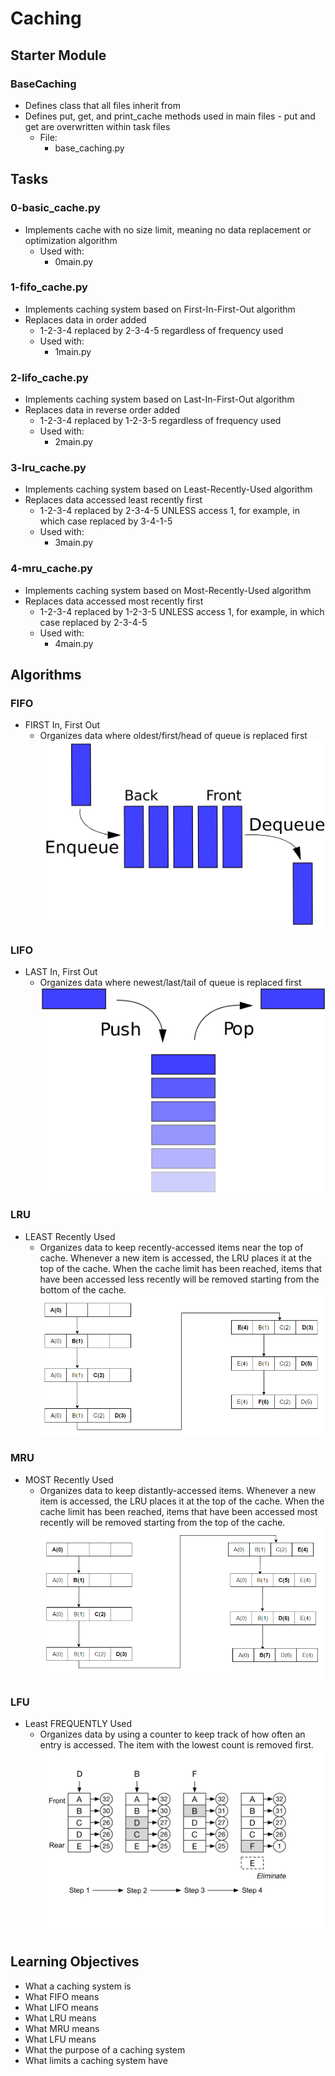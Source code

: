 # Caching

## Starter Module

### BaseCaching
- Defines class that all files inherit from
- Defines put, get, and print_cache methods used in main files 		- put and get are overwritten within task files
	- File:
		- base_caching.py

## Tasks

### 0-basic_cache.py
- Implements cache with no size limit, meaning no data replacement or optimization algorithm
	- Used with:
		- 0main.py

### 1-fifo_cache.py
- Implements caching system based on First-In-First-Out algorithm
- Replaces data in order added
	- 1-2-3-4 replaced by 2-3-4-5 regardless of frequency used
	- Used with:
		- 1main.py

### 2-lifo_cache.py
- Implements caching system based on Last-In-First-Out algorithm
- Replaces data in reverse order added
	- 1-2-3-4 replaced by 1-2-3-5 regardless of frequency used
	- Used with:
		- 2main.py

### 3-lru_cache.py
- Implements caching system based on Least-Recently-Used algorithm
- Replaces data accessed least recently first
	- 1-2-3-4 replaced by 2-3-4-5 UNLESS access 1, for example, in which case replaced by 3-4-1-5
	- Used with:
		- 3main.py

### 4-mru_cache.py
- Implements caching system based on Most-Recently-Used algorithm
- Replaces data accessed most recently first
	- 1-2-3-4 replaced by 1-2-3-5 UNLESS access 1, for example, in which case replaced by 2-3-4-5
	- Used with:
		- 4main.py

## Algorithms

### FIFO
- FIRST In, First Out
	- Organizes data where oldest/first/head of queue is replaced first
![FIFO](https://github.com/RLewis11769/holbertonschool-web_back_end/blob/main/0x00-caching/pics/FIFO.png)

### LIFO
- LAST In, First Out
	- Organizes data where newest/last/tail of queue is replaced first
![LIFO](https://github.com/RLewis11769/holbertonschool-web_back_end/blob/main/0x00-caching/pics/LIFO.png)

### LRU
- LEAST Recently Used
	- Organizes data to keep recently-accessed items near the top of cache. Whenever a new item is accessed, the LRU places it at the top of the cache. When the cache limit has been reached, items that have been accessed less recently will be removed starting from the bottom of the cache.
![LRU](https://github.com/RLewis11769/holbertonschool-web_back_end/blob/main/0x00-caching/pics/LRU.png)

### MRU
- MOST Recently Used
	- Organizes data to keep distantly-accessed items. Whenever a new item is accessed, the LRU places it at the top of the cache. When the cache limit has been reached, items that have been accessed most recently will be removed starting from the top of the cache.
![MRU](https://github.com/RLewis11769/holbertonschool-web_back_end/blob/main/0x00-caching/pics/MRU.png)

### LFU
- Least FREQUENTLY Used
	- Organizes data by using a counter to keep track of how often an entry is accessed. The item with the lowest count is removed first.
![LFU](https://github.com/RLewis11769/holbertonschool-web_back_end/blob/main/0x00-caching/pics/LFU.png)

## Learning Objectives

- What a caching system is
- What FIFO means
- What LIFO means
- What LRU means
- What MRU means
- What LFU means
- What the purpose of a caching system
- What limits a caching system have
